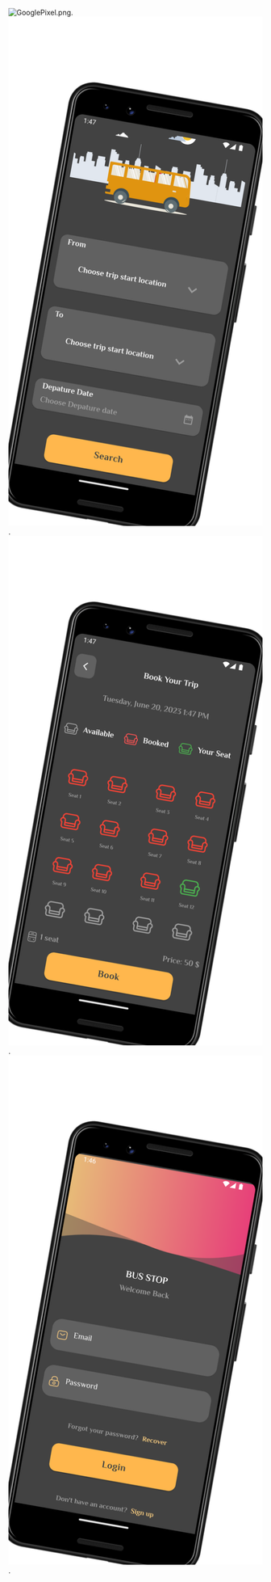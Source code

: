 ![GooglePixel.png](ui/GooglePixel.png).
![GooglePixel3(2).png](ui/GooglePixel3(2).png).
![GooglePixel3(3).png](ui/GooglePixel3(3).png).
![GooglePixel3.png](ui/GooglePixel3.png).


